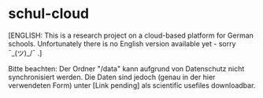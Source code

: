 # schul-cloud

[ENGLISH: This is a research project on a cloud-based platform for German schools. Unfortunately there is no English version available yet - sorry ¯\_(ツ)_/¯ .]

Bitte beachten: Der Ordner "/data" kann aufgrund von Datenschutz nicht synchronisiert werden. Die Daten sind jedoch (genau in der hier verwendeten Form) unter [Link pending] als scientific usefiles downloadbar.